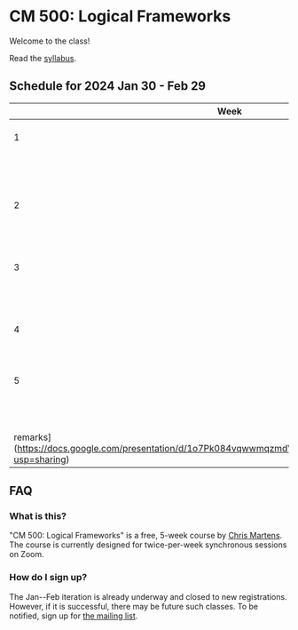 # CM 500: Logical Frameworks

Welcome to the class!

Read the [syllabus](syllabus.md).

## Schedule for 2024 Jan 30 - Feb 29

| Week | Date       | Topic         | Code   |
| ---- | ---------- | ------------- | ------ |
| 1    | Tue 30 Jan | [Overview](lec1.md)      |        |
|      | Thu 1 Feb  | Discussion    |        |
| 2    | Tue 6      | [LF Type Theory](lec2.md) |        |
|      | Thu 8      | Discussion    |        |
| 3    | Tue 13     | [Higher-Order Abstract Syntax](lec3.md) |        |
|      | Thu 15     | [HOAS Part 2](lec3.md)    |        |
| 4    | Tue 20     | [HOAS Part 3](lec4.md) | |
|      | Thu 22     | Canonical Forms    |        |
| 5    | Tue 27     | Participant Demos |   |
|      | Thu 29     | Participant Demos / [Closing
remarks](https://docs.google.com/presentation/d/1o7Pk084vqwwmqzmdV1jprOfY_IQSEp4A5cjLDjgvwJc/edit?usp=sharing) | |


## FAQ

### What is this?
"CM 500: Logical Frameworks" is a free, 5-week course by [Chris
Martens](https://khoury.northeastern.edu/~cmartens).
The course is currently designed for twice-per-week synchronous
sessions on Zoom.

### How do I sign up?

The Jan--Feb iteration is already underway and closed to new registrations.
However, if it is successful, there may be future such classes.
To be notified, sign up for [the mailing
list](https://gaggle.email/join/cm-special-topics@gaggle.email).


